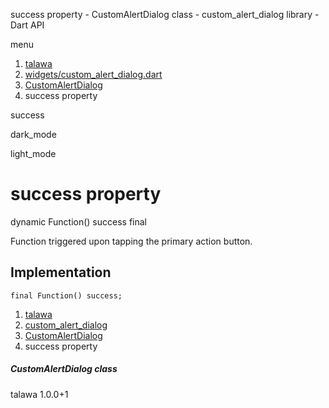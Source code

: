 




success property - CustomAlertDialog class - custom\_alert\_dialog library - Dart API







menu

1. [talawa](../../index.html)
2. [widgets/custom\_alert\_dialog.dart](../../widgets_custom_alert_dialog/widgets_custom_alert_dialog-library.html)
3. [CustomAlertDialog](../../widgets_custom_alert_dialog/CustomAlertDialog-class.html)
4. success property

success


dark\_mode

light\_mode




# success property


dynamic Function()
success
final

Function triggered upon tapping the primary action button.


## Implementation

```
final Function() success;
```

 


1. [talawa](../../index.html)
2. [custom\_alert\_dialog](../../widgets_custom_alert_dialog/widgets_custom_alert_dialog-library.html)
3. [CustomAlertDialog](../../widgets_custom_alert_dialog/CustomAlertDialog-class.html)
4. success property

##### CustomAlertDialog class





talawa
1.0.0+1






